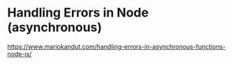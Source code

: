 # Handling Errors in Node (asynchronous)

https://www.mariokandut.com/handling-errors-in-asynchronous-functions-node-js/
